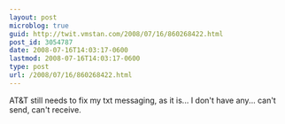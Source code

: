 ```yaml
---
layout: post
microblog: true
guid: http://twit.vmstan.com/2008/07/16/860268422.html
post_id: 3054787
date: 2008-07-16T14:03:17-0600
lastmod: 2008-07-16T14:03:17-0600
type: post
url: /2008/07/16/860268422.html
---
```

AT&T still needs to fix my txt messaging, as it is... I don't have any... can't send, can't receive.
